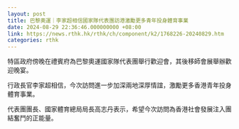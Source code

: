 ```yaml
---
layout: post
title: 巴黎奧運｜李家超相信國家隊代表團訪港激勵更多青年投身體育事業
date: 2024-08-29 22:36:46.000000000 +08:00
link: https://news.rthk.hk/rthk/ch/component/k2/1768226-20240829.htm
categories: rthk
---
```


特區政府傍晚在禮賓府為巴黎奧運國家隊代表團舉行歡迎會，其後移師會展舉辦歡迎晚宴。

行政長官李家超相信，今次訪問進一步加深兩地深厚情誼，激勵更多香港青年投身體育事業。

代表團團長、國家體育總局局長高志丹表示，希望今次訪問為香港社會發展注入團結奮鬥的正能量。

